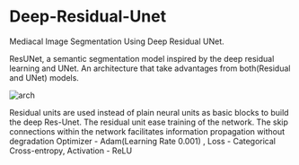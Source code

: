 # Deep-Residual-Unet
Mediacal Image Segmentation Using Deep Residual UNet.

ResUNet, a semantic segmentation model inspired by the deep residual learning and UNet. An architecture that take advantages from both(Residual and UNet) models.

![arch](https://user-images.githubusercontent.com/114977437/193758417-929e426f-c922-47ae-bc38-6110c58c01dd.png)

Residual units are used instead of plain neural units as basic blocks to build the deep Res-Unet.
The residual unit ease training of the network.
The skip connections within the network facilitates information propagation without degradation
Optimizer - Adam(Learning Rate 0.001) , Loss - Categorical Cross-entropy, Activation - ReLU

